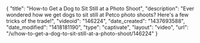 {
    "title": "How-to Get a Dog to Sit Still at a Photo Shoot",
    "description": "Ever wondered how we get dogs to sit still at Petco photo shoots? Here's a few tricks of the trade!",
    "videoid": "146224",
    "date_created": "1437693588",
    "date_modified": "1418181190",
    "type": "captivate",
    "layout": "video",
    "url": "\/v\/how-to-get-a-dog-to-sit-still-at-a-photo-shoot\/146224"
}